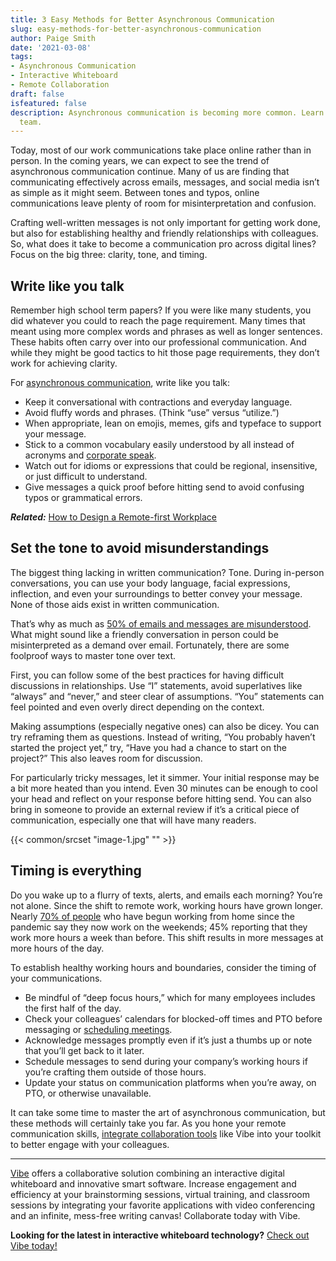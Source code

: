 ```yaml
---
title: 3 Easy Methods for Better Asynchronous Communication
slug: easy-methods-for-better-asynchronous-communication
author: Paige Smith
date: '2021-03-08'
tags:
- Asynchronous Communication
- Interactive Whiteboard
- Remote Collaboration
draft: false
isfeatured: false
description: Asynchronous communication is becoming more common. Learn how to create clear messages for yourself and your
  team.
---
```


Today, most of our work communications take place online rather than in person. In the coming years, we can expect to see the trend of asynchronous communication continue. Many of us are finding that communicating effectively across emails, messages, and social media isn’t as simple as it might seem. Between tones and typos, online communications leave plenty of room for misinterpretation and confusion.

Crafting well-written messages is not only important for getting work done, but also for establishing healthy and friendly relationships with colleagues. So, what does it take to become a communication pro across digital lines? Focus on the big three: clarity, tone, and timing.

## Write like you talk

Remember high school term papers? If you were like many students, you did whatever you could to reach the page requirement. Many times that meant using more complex words and phrases as well as longer sentences. These habits often carry over into our professional communication. And while they might be good tactics to hit those page requirements, they don’t work for achieving clarity.

For [asynchronous communication](https://vibe.us/blog/what-you-need-to-know-about-synchronous-and-asynchronous-communication/), write like you talk:

- Keep it conversational with contractions and everyday language.
- Avoid fluffy words and phrases. (Think “use” versus “utilize.”)
- When appropriate, lean on emojis, memes, gifs and typeface to support your message.
- Stick to a common vocabulary easily understood by all instead of acronyms and [corporate speak](https://www.theatlantic.com/health/archive/2020/02/most-annoying-corporate-buzzwords/606748/).
- Watch out for idioms or expressions that could be regional, insensitive, or just difficult to understand.
- Give messages a quick proof before hitting send to avoid confusing typos or grammatical errors.

***Related:*** [How to Design a Remote-first Workplace](https://vibe.us/blog/how-to-design-a-remote-first-workplace/)

## Set the tone to avoid misunderstandings

The biggest thing lacking in written communication? Tone. During in-person conversations, you can use your body language, facial expressions, inflection, and even your surroundings to better convey your message. None of those aids exist in written communication.

That’s why as much as [50% of emails and messages are misunderstood](https://www.entrepreneur.com/article/346802). What might sound like a friendly conversation in person could be misinterpreted as a demand over email. Fortunately, there are some foolproof ways to master tone over text.

First, you can follow some of the best practices for having difficult discussions in relationships. Use “I” statements, avoid superlatives like “always” and “never,” and steer clear of assumptions. “You” statements can feel pointed and even overly direct depending on the context.

Making assumptions (especially negative ones) can also be dicey. You can try reframing them as questions. Instead of writing, “You probably haven’t started the project yet,” try, “Have you had a chance to start on the project?” This also leaves room for discussion.

For particularly tricky messages, let it simmer. Your initial response may be a bit more heated than you intend. Even 30 minutes can be enough to cool your head and reflect on your response before hitting send. You can also bring in someone to provide an external review if it’s a critical piece of communication, especially one that will have many readers.

{{< common/srcset "image-1.jpg" "" >}}

## Timing is everything

Do you wake up to a flurry of texts, alerts, and emails each morning? You’re not alone. Since the shift to remote work, working hours have grown longer. Nearly [70% of people](https://www.shrm.org/hr-today/news/hr-news/pages/remote-employees-are-working-longer-than-before.aspx) who have begun working from home since the pandemic say they now work on the weekends; 45% reporting that they work more hours a week than before. This shift results in more messages at more hours of the day.

To establish healthy working hours and boundaries, consider the timing of your communications. 

- Be mindful of “deep focus hours,” which for many employees includes the first half of the day.
- Check your colleagues’ calendars for blocked-off times and PTO before messaging or [scheduling meetings](https://vibe.us/blog/the-complete-guide-to-conducting-remote-stand-up-meetings/).
- Acknowledge messages promptly even if it’s just a thumbs up or note that you’ll get back to it later.
- Schedule messages to send during your company’s working hours if you’re crafting them outside of those hours.
- Update your status on communication platforms when you’re away, on PTO, or otherwise unavailable.

It can take some time to master the art of asynchronous communication, but these methods will certainly take you far. As you hone your remote communication skills, [integrate collaboration tools](https://vibe.us/) like Vibe into your toolkit to better engage with your colleagues.



---

[Vibe](https://vibe.us/) offers a collaborative solution combining an interactive digital whiteboard and innovative smart software. Increase engagement and efficiency at your brainstorming sessions, virtual training, and classroom sessions by integrating your favorite applications with video conferencing and an infinite, mess-free writing canvas! Collaborate today with Vibe.

**Looking for the latest in interactive whiteboard technology?** [Check out Vibe today!](https://vibe.us/order/)
